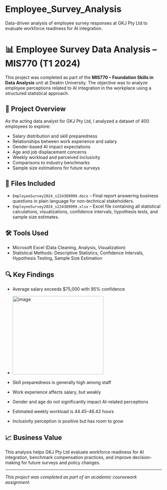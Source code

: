 # Employee_Survey_Analysis
Data-driven analysis of employee survey responses at GKJ Pty Ltd to evaluate workforce readiness for AI integration.

# 📊 Employee Survey Data Analysis – MIS770 (T1 2024)

This project was completed as part of the **MIS770 – Foundation Skills in Data Analysis** unit at Deakin University. The objective was to analyze employee perceptions related to AI integration in the workplace using a structured statistical approach.

## 📝 Project Overview
As the acting data analyst for GKJ Pty Ltd, I analyzed a dataset of 400 employees to explore:
- Salary distribution and skill preparedness
- Relationships between work experience and salary
- Gender-based AI impact expectations
- Age and job displacement concerns
- Weekly workload and perceived inclusivity
- Comparisons to industry benchmarks
- Sample size estimations for future surveys

## 📂 Files Included
- `EmployeeSurvey2024_s224389999.docx` – Final report answering business questions in plain language for non-technical stakeholders.
- `EmployeeSurvey2024_s224389999.xlsx` – Excel file containing all statistical calculations, visualizations, confidence intervals, hypothesis tests, and sample size estimates.

## 🛠️ Tools Used
- Microsoft Excel (Data Cleaning, Analysis, Visualization)
- Statistical Methods: Descriptive Statistics, Confidence Intervals, Hypothesis Testing, Sample Size Estimation

## 🔍 Key Findings
- Average salary exceeds $75,000 with 95% confidence
- <img width="292" height="251" alt="image" src="https://github.com/user-attachments/assets/07fea1d3-8482-4e2c-8140-c0bc07300048" />

- Skill preparedness is generally high among staff
- Work experience affects salary, but weakly
- Gender and age do not significantly impact AI-related perceptions
- Estimated weekly workload is 44.45–46.42 hours
- Inclusivity perception is positive but has room to grow

## 📈 Business Value
This analysis helps GKJ Pty Ltd evaluate workforce readiness for AI integration, benchmark compensation practices, and improve decision-making for future surveys and policy changes.

---

*This project was completed as part of an academic coursework assignment.*

